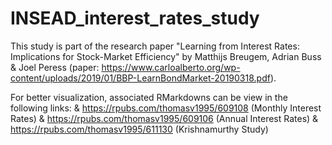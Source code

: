 # INSEAD_interest_rates_study
This study is part of the research paper "Learning from Interest Rates: Implications for Stock-Market Efficiency" by Matthijs Breugem, Adrian Buss &amp; Joel Peress (paper: https://www.carloalberto.org/wp-content/uploads/2019/01/BBP-LearnBondMarket-20190318.pdf). 

For better visualization, associated RMarkdowns can be view in the following links: &amp; 
https://rpubs.com/thomasv1995/609108 (Monthly Interest Rates) &amp;
https://rpubs.com/thomasv1995/609106 (Annual Interest Rates) &amp;
https://rpubs.com/thomasv1995/611130 (Krishnamurthy Study)
